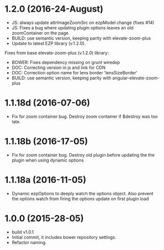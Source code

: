 <a name="1.2.0"></a>
# 1.2.0 (2016-24-August)

+ JS: always update attrImageZoomSrc on ezpModel change (fixes #14)
+ JS: Fixes a bug where updating plugin options leaves an old zoomContainer on the page 
+ BUILD: use semantic version, keeping parity with elevate-zoom-plus
+ Update to latest EZP library (v.1.2.0).

Fixes from base elevate-zoom-plus (v.1.2.0) library:
+ BOWER: Fixes dependency missing on grunt wiredep
+ DOC: Correcting version in js and link for CDN
+ DOC: Correction option name for lens border 'lensSizeBorder'
+ BUILD: use semantic version, keeping parity with angular-elevate-zoom-plus 

<a name="1.1.18d"></a>
# 1.1.18d (2016-07-06)
+ Fix for zoom container bug. Destroy zoom container if $destroy was too late.

<a name="1.1.18b"></a>
# 1.1.18b (2016-17-05)
+ Fix for zoom container bug. Destroy old plugin before updating the the plugin when using dynamic options

<a name="1.1.18a"></a>
# 1.1.18a (2016-11-05)
+ Dynamic ezpOptions to deeply watch the options object. 
Also prevent the options watch from firing the options update on first plugin load

<a name="1.0.0"></a>
# 1.0.0 (2015-28-05)
+ build v1.0.1
+ Initial commit, it includes bower repository settings.
+ Refactor naming.
